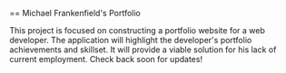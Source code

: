 == Michael Frankenfield's Portfolio

This project is focused on constructing a portfolio website for a web developer. The application will highlight the developer's
portfolio achievements and skillset.  It will provide a viable solution for his lack of current employment.  Check back soon for updates!
